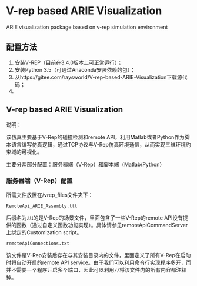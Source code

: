 # V-rep based ARIE Visualization
ARIE visualization package based on v-rep simulation environment



## 配置方法

1. 安装V-REP（目前在3.4.0版本上可正常运行）；
2. 安装Python 3.5（可通过Anaconda安装依赖的包）；
3. 从https://gitee.com/raysworld/V-rep-based-ARIE-Visualization下载源代码；
4. ​







## V-rep based ARIE Visualization

说明：

该仿真主要基于V-Rep的碰撞检测和remote API，利用Matlab或者Python作为脚本语言编写仿真逻辑，通过TCP协议与V-Rep仿真环境通信，从而实现三维环境约束域的可视化。



主要分两部分配置：服务器端（V-Rep）和脚本端（Matlab/Python）



### 服务器端（V-Rep）配置

所需文件放置在/vrep_files文件夹下：

```RemoteApi_ARIE_Assembly.ttt```

后缀名为.ttt的是V-Rep的场景文件，里面包含了一些V-Rep的remote API没有提供的函数（通过自定义函数功能实现）。具体请参见remoteApiCommandServer上绑定的Customization script。



```remoteApiConnections.txt```

该文件是V-Rep安装后存在与其安装目录内的文件，里面定义了所有V-Rep在启动时将自动开启的remote API service。由于我们可以利用命令行实现程序多开，而并不需要一个程序开启多个端口，因此可以利用```//```将该文件内的所有内容都注释掉。




